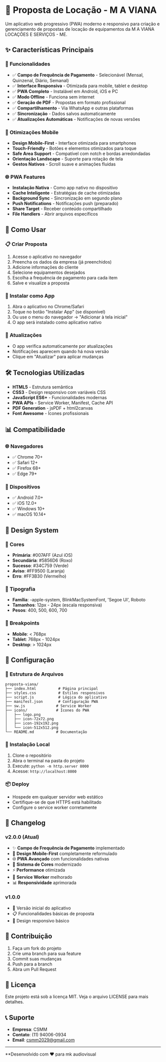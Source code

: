 # 📱 Proposta de Locação - M A VIANA

Um aplicativo web progressivo (PWA) moderno e responsivo para criação e gerenciamento de propostas de locação de equipamentos da M A VIANA LOCAÇÕES E SERVIÇOS - ME.

## ✨ Características Principais

### 🎯 **Funcionalidades**
- ✅ **Campo de Frequência de Pagamento** - Selecionável (Mensal, Quinzenal, Diário, Semanal)
- ✅ **Interface Responsiva** - Otimizada para mobile, tablet e desktop
- ✅ **PWA Completo** - Instalável em Android, iOS e PC
- ✅ **Modo Offline** - Funciona sem internet
- ✅ **Geração de PDF** - Propostas em formato profissional
- ✅ **Compartilhamento** - Via WhatsApp e outras plataformas
- ✅ **Sincronização** - Dados salvos automaticamente
- ✅ **Atualizações Automáticas** - Notificações de novas versões

### 📱 **Otimizações Mobile**
- **Design Mobile-First** - Interface otimizada para smartphones
- **Touch-Friendly** - Botões e elementos otimizados para toque
- **Safe Area Support** - Compatível com notch e bordas arredondadas
- **Orientação Landscape** - Suporte para rotação de tela
- **Gestos Nativos** - Scroll suave e animações fluidas

### 🌐 **PWA Features**
- **Instalação Nativa** - Como app nativo no dispositivo
- **Cache Inteligente** - Estratégias de cache otimizadas
- **Background Sync** - Sincronização em segundo plano
- **Push Notifications** - Notificações push (preparado)
- **Share Target** - Receber conteúdo compartilhado
- **File Handlers** - Abrir arquivos específicos

## 🚀 Como Usar

### 📋 **Criar Proposta**
1. Acesse o aplicativo no navegador
2. Preencha os dados da empresa (já preenchidos)
3. Adicione informações do cliente
4. Selecione equipamentos desejados
5. Escolha a frequência de pagamento para cada item
6. Salve e visualize a proposta

### 📱 **Instalar como App**
1. Abra o aplicativo no Chrome/Safari
2. Toque no botão "Instalar App" (se disponível)
3. Ou use o menu do navegador → "Adicionar à tela inicial"
4. O app será instalado como aplicativo nativo

### 🔄 **Atualizações**
- O app verifica automaticamente por atualizações
- Notificações aparecem quando há nova versão
- Clique em "Atualizar" para aplicar mudanças

## 🛠️ Tecnologias Utilizadas

- **HTML5** - Estrutura semântica
- **CSS3** - Design responsivo com variáveis CSS
- **JavaScript ES6+** - Funcionalidades modernas
- **PWA APIs** - Service Worker, Manifest, Cache API
- **PDF Generation** - jsPDF + html2canvas
- **Font Awesome** - Ícones profissionais

## 📊 Compatibilidade

### 🌐 **Navegadores**
- ✅ Chrome 70+
- ✅ Safari 12+
- ✅ Firefox 68+
- ✅ Edge 79+

### 📱 **Dispositivos**
- ✅ Android 7.0+
- ✅ iOS 12.0+
- ✅ Windows 10+
- ✅ macOS 10.14+

## 🎨 Design System

### 🎯 **Cores**
- **Primária**: #007AFF (Azul iOS)
- **Secundária**: #5856D6 (Roxo)
- **Sucesso**: #34C759 (Verde)
- **Aviso**: #FF9500 (Laranja)
- **Erro**: #FF3B30 (Vermelho)

### 📐 **Tipografia**
- **Família**: -apple-system, BlinkMacSystemFont, 'Segoe UI', Roboto
- **Tamanhos**: 12px - 24px (escala responsiva)
- **Pesos**: 400, 500, 600, 700

### 📱 **Breakpoints**
- **Mobile**: < 768px
- **Tablet**: 768px - 1024px
- **Desktop**: > 1024px

## 🔧 Configuração

### 📁 **Estrutura de Arquivos**
```
proposta-viana/
├── index.html          # Página principal
├── styles.css          # Estilos responsivos
├── script.js           # Lógica do aplicativo
├── manifest.json       # Configuração PWA
├── sw.js              # Service Worker
├── icons/             # Ícones do PWA
│   ├── logo.png
│   ├── icon-72x72.png
│   ├── icon-192x192.png
│   └── icon-512x512.png
└── README.md          # Documentação
```

### 🚀 **Instalação Local**
1. Clone o repositório
2. Abra o terminal na pasta do projeto
3. Execute: `python -m http.server 8000`
4. Acesse: `http://localhost:8000`

### 📦 **Deploy**
- Hospede em qualquer servidor web estático
- Certifique-se de que HTTPS está habilitado
- Configure o service worker corretamente

## 🔄 Changelog

### v2.0.0 (Atual)
- ✨ **Campo de Frequência de Pagamento** implementado
- 📱 **Design Mobile-First** completamente reformulado
- 🌐 **PWA Avançado** com funcionalidades nativas
- 🎨 **Sistema de Cores** modernizado
- ⚡ **Performance** otimizada
- 🔧 **Service Worker** melhorado
- 📊 **Responsividade** aprimorada

### v1.0.0
- 🎯 Versão inicial do aplicativo
- 📋 Funcionalidades básicas de proposta
- 📱 Design responsivo básico

## 🤝 Contribuição

1. Faça um fork do projeto
2. Crie uma branch para sua feature
3. Commit suas mudanças
4. Push para a branch
5. Abra um Pull Request

## 📄 Licença

Este projeto está sob a licença MIT. Veja o arquivo LICENSE para mais detalhes.

## 📞 Suporte

- **Empresa**: CSMM
- **Contato**: (11) 94006-0934
- **Email**: csmm2029@gmail.com

---


**Desenvolvido com ❤️ para mk audiovisual
